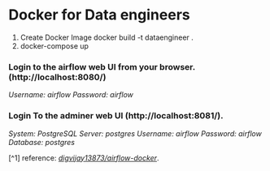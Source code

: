 # Docker for Data engineers

1. Create Docker Image docker build -t dataengineer .
2. docker-compose up

### Login to the airflow web UI from your browser.(http://localhost:8080/)

_Username:_ _airflow_
_Password:_ _airflow_

### Login To the adminer web UI (http://localhost:8081/).

_System:_ _PostgreSQL_
_Server:_ _postgres_
_Username:_ _airflow_
_Password:_ _airflow_
_Database:_ _postgres_

[^1] reference: _[digvijay13873/airflow-docker](https://github.com/digvijay13873/airflow-docker)_.
